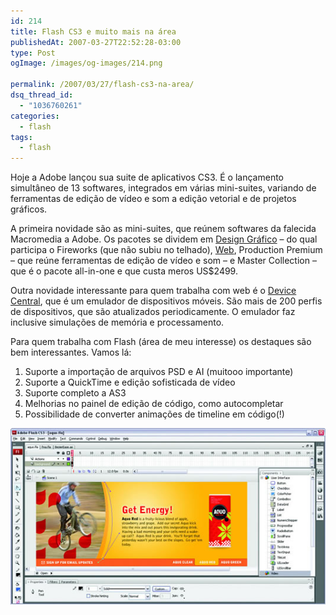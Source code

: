 ```yaml
---
id: 214
title: Flash CS3 e muito mais na área
publishedAt: 2007-03-27T22:52:28-03:00
type: Post
ogImage: /images/og-images/214.png

permalink: /2007/03/27/flash-cs3-na-area/
dsq_thread_id:
  - "1036760261"
categories:
  - flash
tags:
  - flash
---
```

Hoje a Adobe lançou sua suite de aplicativos CS3. É o lançamento simultâneo de 13 softwares, integrados em várias mini-suites, variando de ferramentas de edição de vídeo e som a edição vetorial e de projetos gráficos.

A primeira novidade são as mini-suites, que reúnem softwares da falecida Macromedia a Adobe. Os pacotes se dividem em [Design Gráfico](http://www.adobe.com/cfusion/store/html/index.cfm?event=displayStoreSelector&keyword=design_premium&promoid=RWTS) – do qual participa o Fireworks (que não subiu no telhado), [Web](http://www.adobe.com/cfusion/store/html/index.cfm?event=displayStoreSelector&keyword=web_premium&promoid=RWTT), Production Premium – que reúne ferramentas de edição de vídeo e som – e Master Collection – que é o pacote all-in-one e que custa meros US$2499.

Outra novidade interessante para quem trabalha com web é o [Device Central](http://adobe.com/products/creativesuite/devicecentral/), que é um emulador de dispositivos móveis. São mais de 200 perfis de dispositivos, que são atualizados periodicamente. O emulador faz inclusive simulações de memória e processamento.

Para quem trabalha com Flash (área de meu interesse) os destaques são bem interessantes. Vamos lá:  
1) Suporte a importação de arquivos PSD e AI (muitooo importante)  
2) Suporte a QuickTime e edição sofisticada de vídeo  
3) Suporte completo a AS3  
4) Melhorias no painel de edição de código, como autocompletar  
5) Possibilidade de converter animações de timeline em código(!)  

<center>
  <img src='/wp-content/uploads/2007/03/flash9.jpg' alt='Flash 9' />
</center>
